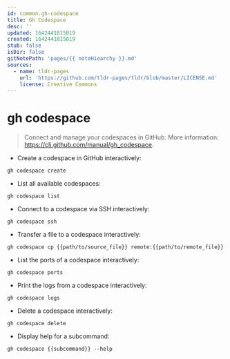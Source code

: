 ```yaml
---
id: common.gh-codespace
title: Gh Codespace
desc: ''
updated: 1642441815019
created: 1642441815019
stub: false
isDir: false
gitNotePath: 'pages/{{ noteHiearchy }}.md'
sources:
  - name: tldr-pages
    url: 'https://github.com/tldr-pages/tldr/blob/master/LICENSE.md'
    license: Creative Commons
---
```

# gh codespace

> Connect and manage your codespaces in GitHub.
> More information: <https://cli.github.com/manual/gh_codespace>.

- Create a codespace in GitHub interactively:

`gh codespace create`

- List all available codespaces:

`gh codespace list`

- Connect to a codespace via SSH interactively:

`gh codespace ssh`

- Transfer a file to a codespace interactively:

`gh codespace cp {{path/to/source_file}} remote:{{path/to/remote_file}}`

- List the ports of a codespace interactively:

`gh codespace ports`

- Print the logs from a codespace interactively:

`gh codespace logs`

- Delete a codespace interactively:

`gh codespace delete`

- Display help for a subcommand:

`gh codespace {{subcommand}} --help`

